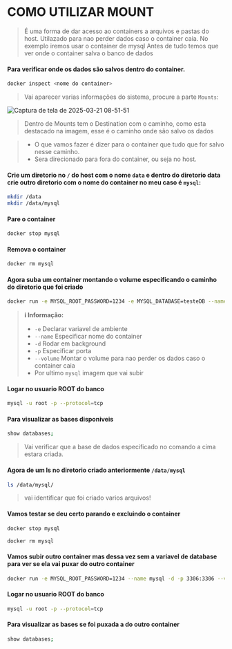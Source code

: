 # COMO UTILIZAR MOUNT

> É uma forma de dar acesso ao containers a arquivos e pastas do host.
> Utilazado para nao perder dados caso o container caia.
> No exemplo iremos usar o container de mysql
> Antes de tudo temos que ver onde o container salva o banco de dados

#### Para verificar onde os dados são salvos dentro do container.

```bash
docker inspect <nome do container>
```

> Vai aparecer varias informações do sistema, procure a parte `Mounts`:

![Captura de tela de 2025-03-21 08-51-51](https://github.com/user-attachments/assets/03731ace-9bab-4b40-b892-7bc1b7694ff5)

> Dentro de Mounts tem o Destination com o caminho, como esta destacado na imagem, esse é o caminho onde são salvo os dados

> - O que vamos fazer é dizer para o container que tudo que for salvo nesse caminho.
> - Sera direcionado para fora do container, ou seja no host.

#### Crie um diretorio no `/` do host com o nome `data` e dentro do diretorio data crie outro diretorio com o nome do container no meu caso é `mysql`:

```bash
mkdir /data
mkdir /data/mysql
```
#### Pare o container 

```bash
docker stop mysql
```

#### Remova o container 

```bash
docker rm mysql
```

#### Agora suba um container montando o volume especificando o caminho do diretorio que foi criado 

```bash
docker run -e MYSQL_ROOT_PASSWORD=1234 -e MYSQL_DATABASE=testeDB --name mysql -d -p 3306:3306 --volume=/data/mysql:/var/lib/mysql mysql
```
> **ℹ️ Informação:** 
> - `-e` Declarar variavel de ambiente
> - `--name` Especificar nome do container
> - `-d` Rodar em background
> - `-p` Especificar porta
> - `--volume` Montar o volume para nao perder os dados caso o container caia
> - Por ultimo `mysql` imagem que vai subir

#### Logar no usuario ROOT do banco

```bash
mysql -u root -p --protocol=tcp
```

#### Para visualizar as bases disponiveis 

```bash
show databases;
```
> Vai verificar que a base de dados especificado no comando a cima estara criada.

#### Agora de um ls no diretorio criado anteriormente `/data/mysql`

```bash
ls /data/mysql/
```
> vai identificar que foi criado varios arquivos!

#### Vamos testar se deu certo parando e excluindo o container 

```bash
docker stop mysql
```
```bash
docker rm mysql
```
####  Vamos subir outro container mas dessa vez sem a variavel de database para ver se ela vai puxar do outro container  

```bash
docker run -e MYSQL_ROOT_PASSWORD=1234 --name mysql -d -p 3306:3306 --volume=/data/mysql:/var/lib/mysql mysql
```

#### Logar no usuario ROOT do banco

```bash
mysql -u root -p --protocol=tcp
```

#### Para visualizar as bases se foi puxada a do outro container  

```bash
show databases;
```
